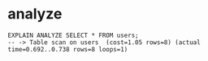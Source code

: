 # analyze

```mysql
EXPLAIN ANALYZE SELECT * FROM users;
-- -> Table scan on users  (cost=1.05 rows=8) (actual time=0.692..0.738 rows=8 loops=1)
```
